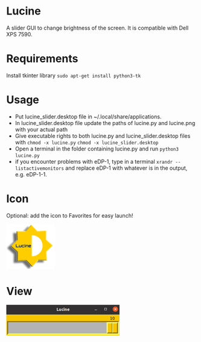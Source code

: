 # Lucine
A slider GUI to change brightness of the screen. It is compatible with Dell XPS 7590.

# Requirements
Install tkinter library
`sudo apt-get install python3-tk`

# Usage
- Put lucine_slider.desktop file in ~/.local/share/applications.
- In lucine_slider.desktop file update the paths of lucine.py and lucine.png with your actual path
- Give executable rights to both lucine.py and lucine_slider.desktop files with
  `chmod -x lucine.py` `chmod -x lucine_slider.desktop`
- Open a terminal in the folder containing lucine.py and run `python3 lucine.py`
- if you encounter problems with eDP-1, type in a terminal `xrandr --listactivemonitors` and replace eDP-1 with whatever is in the output, e.g. eDP-1-1.


# Icon
Optional: add the icon to Favorites for easy launch!


![](lucine_bassa.png)


# View
![](lucine_view.png)
